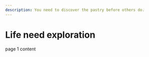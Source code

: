 ```yaml
---
description: You need to discover the pastry before others do.
---
```


# Life need exploration

page 1 content
